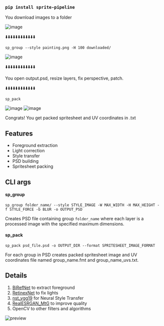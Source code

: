 ### **`pip install sprite-pipeline`**

You download images to a folder

![image](https://github.com/user-attachments/assets/c9571d74-167c-444a-85c0-de09c9c78eb6)

⬇️⬇️⬇️⬇️⬇️⬇️⬇️⬇️⬇️⬇️⬇️⬇️

`sp_group --style painting.png -H 100 downloaded/`

![image](https://github.com/user-attachments/assets/f78390a6-6737-4d33-bf24-3554721d5bdd)

⬇️⬇️⬇️⬇️⬇️⬇️⬇️⬇️⬇️⬇️⬇️⬇️

You open output.psd, resize layers, fix perspective, patch.

⬇️⬇️⬇️⬇️⬇️⬇️⬇️⬇️⬇️⬇️⬇️⬇️

`sp_pack`

![image](https://github.com/user-attachments/assets/8f7ed3f2-b918-4268-a123-a919f21e2485)
![image](https://github.com/user-attachments/assets/8a650d62-fa07-426c-a2fa-600af78e0420)

Congrats! You get packed spritesheet and UV coordinates in .txt

## Features

- Foreground extraction
- Light correction
- Style transfer
- PSD building
- Spritesheet packing

## CLI args

#### sp_group

`sp_group folder_name/ --style STYLE_IMAGE -W MAX_WIDTH -H MAX_HEIGHT -f STYLE_FORCE -b BLUR -o OUTPUT_PSD`

Creates PSD file containing group `folder_name` where each layer is a processed image with the specified maximum dimensions.

#### sp_pack

`sp_pack psd_file.psd -o OUTPUT_DIR --format SPRITESHEET_IMAGE_FORMAT`

For each group in PSD creates packed spritesheet image and UV coordinates file named group_name.fmt and group_name_uvs.txt.

## Details

1. [BiRefNet](https://huggingface.co/ZhengPeng7/BiRefNet) to extract foreground
2. [RetinexNet](https://github.com/weichen582/RetinexNet) to fix lights
3. [nst_vgg19](https://github.com/alexanderbrodko/nst_vgg19) for Neural Style Transfer
4. [RealESRGAN_MtG](https://huggingface.co/rullaf/RealESRGAN_MtG) to improve quality
5. OpenCV to other filters and algorithms


![preview](https://github.com/user-attachments/assets/9b7bc898-84c9-47a4-b823-870315449a11)

